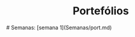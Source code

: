 <h1 style="text-align:center; font-size: xxxxxx-large">Portefólios</h1>
# Semanas:
[semana 1](Semanas/port.md)
